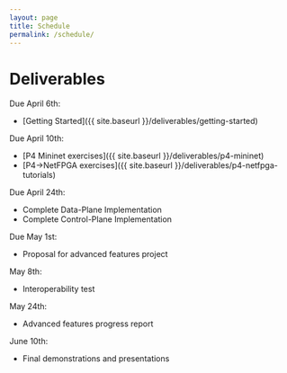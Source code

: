 ```yaml
---
layout: page
title: Schedule
permalink: /schedule/
---
```


# Deliverables

Due April 6th:
* [Getting Started]({{ site.baseurl }}/deliverables/getting-started)

Due April 10th:
* [P4 Mininet exercises]({{ site.baseurl }}/deliverables/p4-mininet)
* [P4->NetFPGA exercises]({{ site.baseurl }}/deliverables/p4-netfpga-tutorials)

Due April 24th:
* Complete Data-Plane Implementation
* Complete Control-Plane Implementation

Due May 1st:
* Proposal for advanced features project

May 8th:
* Interoperability test

May 24th:
* Advanced features progress report

June 10th:
* Final demonstrations and presentations



